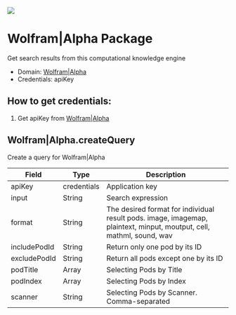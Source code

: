 [![](https://scdn.rapidapi.com/RapidAPI_banner.png)](https://rapidapi.com/package/WolframAlpha/functions?utm_source=RapidAPIGitHub_WolframAlphaFunctions&utm_medium=button&utm_content=RapidAPI_GitHub)
# Wolfram|Alpha Package
Get search results from this computational knowledge engine
* Domain: [Wolfram|Alpha](http://www.wolframalpha.com/)
* Credentials: apiKey

## How to get credentials: 
1. Get apiKey from [Wolfram|Alpha](https://developer.wolframalpha.com/portal/myapps/)
 
## Wolfram|Alpha.createQuery
Create a query for Wolfram|Alpha

| Field       | Type  | Description
|-------------|-------|----------
| apiKey      | credentials| Application key
| input       | String| Search expression
| format      | String| The desired format for individual result pods. image, imagemap, plaintext, minput, moutput, cell, mathml, sound, wav
| includePodId| String| Return only one pod by its ID
| excludePodId| String| Return all pods except one by its ID
| podTitle    | Array | Selecting Pods by Title
| podIndex    | Array | Selecting Pods by Index
| scanner     | String| Selecting Pods by Scanner. Comma-separated

